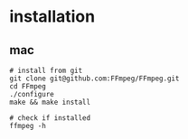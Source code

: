 # installation

## mac
```shell
# install from git
git clone git@github.com:FFmpeg/FFmpeg.git
cd FFmpeg
./configure
make && make install

# check if installed
ffmpeg -h
```
